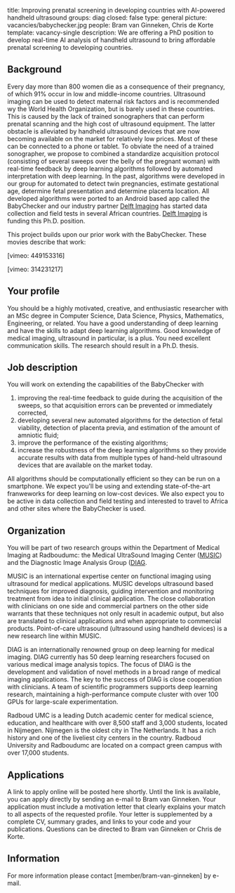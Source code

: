 title: Improving prenatal screening in developing countries with AI-powered handheld ultrasound
groups: diag
closed: false
type: general 
picture: vacancies/babychecker.jpg
people: Bram van Ginneken, Chris de Korte
template: vacancy-single
description: We are offering a PhD position to develop real-time AI analysis of handheld ultrasound to bring affordable prenatal screening to developing countries.


## Background
Every day more than 800 women die as a consequence of their pregnancy, of which 91% occur in low and middle-income countries. Ultrasound imaging can be used to detect maternal risk factors and is recommended wy the World Health Organization, but is barely used in these countries. This is caused by the lack of trained sonographers that can perform prenatal scanning and the high cost of ultrasound equipment. The latter obstacle is alleviated by handheld ultrasound devices that are now becoming available on the market for relatively low prices. Most of these can be connected to a phone or tablet. To obviate the need of a trained sonographer, we propose to combined a standardize acquisition protocol (consisting of several sweeps over the belly of the pregnant woman) with real-time feedback by deep learning algorithms followed by automated interpretation with deep learning. In the past, algorithms were developed in our group for automated to detect twin pregnancies, estimate gestational age, determine fetal presentation and determine placenta location. All developed algorithms were ported to an Android based app called the BabyChecker and our industry partner [Delft Imaging](https://www.delft.care/) has started data collection and field tests in several African countries. [Delft Imaging](https://www.delft.care/) is funding this Ph.D. position.

This project builds upon our prior work with the BabyChecker. These movies describe that work:

[vimeo: 449153316]

[vimeo: 314231217]

## Your profile
You should be a highly motivated, creative, and enthusiastic researcher with an MSc degree in Computer Science, Data Science, Physics, Mathematics, Engineering, or related. You have a good understanding of deep learning and have the skills to adapt deep learning algorithms. Good knowledge of medical imaging, ultrasound in particular, is a plus. You need excellent communication skills. The research should result in a Ph.D. thesis.

## Job description
You will work on extending the capabilities of the BabyChecker with 

1. improving the real-time feedback to guide during the acquisition of the sweeps, so that acquisition errors can be prevented or immediately corrected,
2. developing several new automated algorithms for the detection of fetal viability, detection of placenta previa, and estimation of the amount of amniotic fluid;
3. improve the performance of the existing algorithms;
4. increase the robustness of the deep learning algorithms so they provide accurate results with data from multiple types of hand-held ultrasound devices that are available on the market today. 

All algorithms should be computationally efficient so they can be run on a smartphone. We  expect you'll be using and extending state-of-the-art franweworks for deep learning on low-cost devices. We also expect you to be active in data collection and field testing and interested to travel to Africa and other sites where the BabyChecker is used.

## Organization
You will be part of two research groups within the Department of Medical Imaging at Radboudumc: the Medical UltraSound Imaging Center ([MUSIC](http://music.radboudimaging.nl/index.php/Home)) and the Diagnostic Image Analysis Group ([DIAG](https://www.diagnijmegen.nl/). 

MUSIC is an international expertise center on functional imaging using ultrasound for medical applications. MUSIC develops ultrasound based techniques for improved diagnosis, guiding intervention and monitoring treatment from idea to initial clinical application. The close collaboration with clinicians on one side and commercial partners on the other side warrants that these techniques not only result in academic output, but also are translated to clinical applications and when appropriate to commercial products. Point-of-care ultrasound (ultrasound using handheld devices) is a new research line within MUSIC. 

DIAG is an internationally renowned group on deep learning for medical imaging. DIAG currently has 50 deep learning researchers focused on various medical image analysis topics. The focus of DIAG is the development and validation of novel methods in a broad range of medical imaging applications. The key to the success of DIAG is close cooperation with clinicians. A team of scientific programmers supports deep learning research, maintaining a high-performance compute cluster with over 100 GPUs for large-scale experimentation. 

Radboud UMC is a leading Dutch academic center for medical science, education, and healthcare with over 8,500 staff and 3,000 students, located in Nijmegen. Nijmegen is the oldest city in The Netherlands. It has a rich history and one of the liveliest city centers in the country. Radboud University and Radboudumc are located on a compact green campus with over 17,000 students. 

## Applications
A link to apply online will be posted here shortly. Until the link is available, you can apply directly by  sending an e-mail to Bram van Ginneken. Your application must include a motivation letter that clearly explains your match to all aspects of the requested profile. Your letter is supplemented by a complete CV, summary grades, and links to your code and your publications. Questions can be directed to Bram van Ginneken or Chris de Korte.


## Information
For more information please contact [member/bram-van-ginneken] by e-mail.


